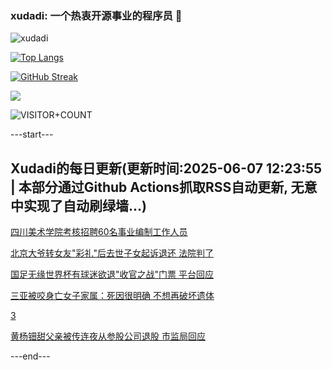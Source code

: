 ### xudadi: 一个热衷开源事业的程序员 👋

![xudadi](https://github-readme-stats-git-masterorgs-github-readme-stats-team.vercel.app/api?username=xudadi)

[![Top Langs](https://github-readme-stats.vercel.app/api/top-langs/?username=xudadi)](https://github.com/anuraghazra/github-readme-stats)

[![GitHub Streak](https://streak-stats.demolab.com?user=xudadi&locale=zh_Hans)](https://git.io/streak-stats)

![](https://raw.githubusercontent.com/xudadi/xudadi/main/assets/github-contribution-grid-snake.svg)

![VISITOR+COUNT](https://komarev.com/ghpvc/?username=xudadi&label=VISITOR+COUNT)


---start---

## Xudadi的每日更新(更新时间:2025-06-07 12:23:55 | 本部分通过Github Actions抓取RSS自动更新, 无意中实现了自动刷绿墙...)

[四川美术学院考核招聘60名事业编制工作人员](https://www.gongkaoleida.com/article/2438257)

[北京大爷转女友"彩礼"后去世子女起诉退还 法院判了](https://m.163.com/news/article/K1DC87TM0530JPVV.html)

[国足无缘世界杯有球迷欲退"收官之战"门票 平台回应](https://m.163.com/news/article/K1D9UQ3M0530JPVV.html)

[三亚被咬身亡女子家属：死因很明确 不想再破坏遗体](https://m.163.com/news/article/K1D4UKA0053469LG.html)

[3](https://m.163.com/touch/news/sub/domestic)

[黄杨钿甜父亲被传连夜从参股公司退股 市监局回应](https://m.163.com/news/article/K1D42JFC053469KC.html)

---end---
